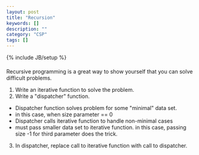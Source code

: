 ```yaml
---
layout: post
title: "Recursion"
keywords: []
description: ""
category: "CSP"
tags: []
---
```

{% include JB/setup %}

#### 
Recursive programming is a great way to show yourself that you can solve
difficult problems.
1. Write an iterative function to solve the problem.
2. Write a "dispatcher" function.
- Dispatcher function solves problem for some "minimal" data set.
- in this case, when size parameter == 0
- Dispatcher calls iterative function to handle non-minimal cases
- must pass smaller data set to iterative function. in this case, passing size
  -1 for third parameter does the trick.
3. In dispatcher, replace call to iterative function with call to dispatcher.

